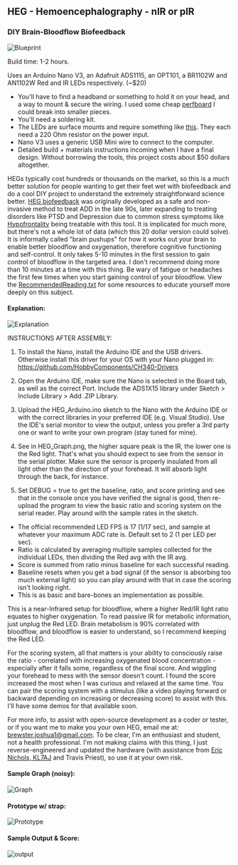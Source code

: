 ## HEG - Hemoencephalography - nIR or pIR
### DIY Brain-Bloodflow Biofeedback

![Blueprint](https://raw.githubusercontent.com/moothyknight/HEG_Arduino/master/Pics/HEG_Arduino_BP.png)

Build time: 1-2 hours.

Uses an Arduino Nano V3, an Adafruit ADS1115, an OPT101, a BR1102W and AN1102W Red and IR LEDs respectively. (~$20)
- You'll have to find a headband or something to hold it on your head, and a way to mount & secure the wiring. I used some cheap [perfboard](https://www.adafruit.com/product/2670) I could break into smaller pieces. 
- You'll need a soldering kit. 
- The LEDs are surface mounts and require something like [this](https://nifteecircuits.com/products/sot23-6). They each need a 220 Ohm resistor on the power input.
- Nano V3 uses a generic USB Mini wire to connect to the computer.
- Detailed build + materials instructions incoming when I have a final design. Without borrowing the tools, this project costs about $50 dollars altogether. 


HEGs typically cost hundreds or thousands on the market, so this is a much better solution for people wanting to get their feet wet with biofeedback and do a cool DIY project to understand the extremely straightforward science better. [HEG biofeedback](https://en.wikipedia.org/wiki/Hemoencephalography) was originally developed as a safe and non-invasive method to treat ADD in the late 90s, later expanding to treating disorders like PTSD and Depression due to common stress symptoms like [Hypofrontality](https://en.wikipedia.org/wiki/Hypofrontality) being treatable with this tool. It is implicated for much more, but there's not a whole lot of data (which this 20 dollar version could solve). It is informally called "brain pushups" for how it works out your brain to enable better bloodflow and oxygenation, therefore cognitive functioning and self-control. It only takes 5-10 minutes in the first session to gain control of bloodflow in the targeted area. I don't recommend doing more than 10 minutes at a time with this thing. Be wary of fatigue or headaches the first few times when you start gaining control of your bloodflow. View the [RecommendedReading.txt](https://github.com/moothyknight/HEG_Arduino/master/RecommendedReading.txt) for some resources to educate yourself more deeply on this subject.


#### Explanation:
![Explanation](https://raw.githubusercontent.com/moothyknight/HEG_Arduino/master/Pics/HEGExplained.png)

INSTRUCTIONS AFTER ASSEMBLY:

1. To install the Nano, install the Arduino IDE and the USB drivers. Otherwise install this driver for your OS with your Nano plugged in: https://github.com/HobbyComponents/CH340-Drivers

2. Open the Arduino IDE, make sure the Nano is selected in the Board tab, as well as the correct Port. Include the ADS1X15 library under Sketch > Include Library > Add .ZIP Library.

3. Upload the HEG_Arduino.ino sketch to the Nano with the Arduino IDE or with the correct libraries in your preferred IDE (e.g. Visual Studio). Use the IDE's serial monitor  to view the output, unless you prefer a 3rd party one or want to write your own program (stay tuned for mine).

4. See in HEG_Graph.png, the higher square peak is the IR, the lower one is the Red light. That's what you should expect to see from the sensor in the serial plotter. Make sure the sensor is properly insulated from all light other than the direction of your forehead. It will absorb light through the back, for instance. 

5. Set DEBUG = true to get the baseline, ratio, and score printing and see that in the console once you have verified the signal is good, then re-upload the program to view the basic ratio and scoring system on the serial reader. 
Play around with the sample rates in the sketch.

- The official recommended LED FPS is 17 (1/17 sec), and sample at whatever your maximum ADC rate is. Default set to 2 (1 per LED per sec).
- Ratio is calculated by averaging multiple samples collected for the individual LEDs, then dividing the Red avg with the IR avg. 
- Score is summed from ratio minus baseline for each successful reading.
- Baseline resets when you get a bad signal (if the sensor is absorbing too much external light) so you can play around with that in case the scoring isn't looking right. 
- This is as basic and bare-bones an implementation as possible.  

This is a near-Infrared setup for bloodflow, where a higher Red/IR light ratio equates to higher oxygenation. To read passive IR for metabolic information, just unplug the Red LED. Brain metabolism is 90% correlated with bloodflow, and bloodflow is easier to understand, so I recommend keeping the Red LED. 

For the scoring system, all that matters is your ability to consciously raise the ratio - correlated with increasing oxygenated blood concentration - especially after it falls some, regardless of the final score. And wiggling your forehead to mess with the sensor doesn't count. I found the score increased the most when I was curious and relaxed at the same time. You can pair the scoring system with a stimulus (like a video playing forward or backward depending on increasing or decreasing score) to assist with this. I'll have some demos for that available soon.

For more info, to assist with open-source development as a coder or tester, or if you want me to make you your own HEG, email me at: brewster.joshua1@gmail.com.
To be clear, I'm an enthusiast and student, not a health professional. I'm not making claims with this thing, I just reverse-engineered and updated the hardware (with assistance from [Eric Nichols, KL7AJ](https://alaskit.co/about-us) and Travis Priest), so use it at your own risk.

#### Sample Graph (noisy):
![Graph](https://raw.githubusercontent.com/moothyknight/HEG_Arduino/master/Pics/HEG_Graph.PNG)

#### Prototype w/ strap:
![Prototype](https://raw.githubusercontent.com/moothyknight/HEG_Arduino/master/Pics/HEG_Arduino_Proto2.jpg)

#### Sample Output & Score:
![output](https://raw.githubusercontent.com/moothyknight/HEG_Arduino/master/Pics/HEGOutput.PNG)
